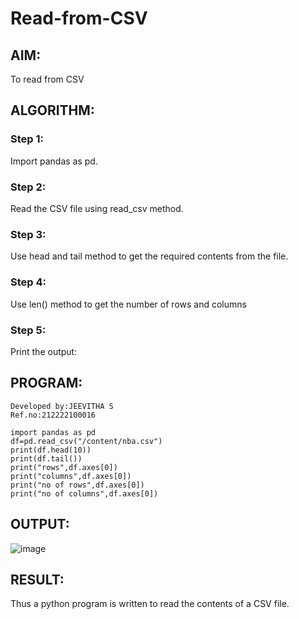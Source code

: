 # Read-from-CSV

## AIM:
To read from CSV
## ALGORITHM:
### Step 1:
Import pandas as pd.
### Step 2:
Read the CSV file using read_csv method.
### Step 3:
Use head and tail method to get the required contents from the file.
### Step 4:
Use len() method to get the number of rows and columns
### Step 5:
Print the output:
## PROGRAM:
```
Developed by:JEEVITHA S
Ref.no:212222100016

import pandas as pd
df=pd.read_csv("/content/nba.csv")
print(df.head(10))
print(df.tail())
print("rows",df.axes[0])
print("columns",df.axes[0])
print("no of rows",df.axes[0])
print("no of columns",df.axes[0])
```
## OUTPUT:
![image](https://github.com/Jeevithha/Read-from-CSV/assets/123623197/12d6111f-f0af-4331-af95-e5505ae269e4)

## RESULT:
Thus a python program is written to read the contents of a CSV file.
